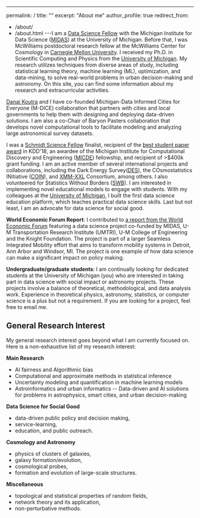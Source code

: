 ---
permalink: /
title: ""
excerpt: "About me"
author_profile: true
redirect_from: 
  - /about/
  - /about.html
---I am a [Data Science Fellow](https://midas.umich.edu/fellows/) with the
Michigan Institute for Data Science ([MIDAS](https://midas.umich.edu/)) at the University of Michigan. Before that, I was McWilliams postdoctoral research fellow at the McWilliams Center for Cosmology in [Carnegie Mellon University](https://www.cmu.edu/). I received my Ph.D. in Scientific Computing and Physics from the [University of Michigan](https://www.umich.edu/). My research utilizes techniques from diverse areas of study, including statistical learning theory, machine learning (ML), optimization, and data-mining, to solve real-world problems in urban decision-making and astronomy.  On this site, you can find some information about my research and extracurricular activities.
 
[Danai Koutra](https://web.eecs.umich.edu/~dkoutra/) and I have co-founded Michigan-Data Informed Cities for Everyone (M-DICE) collaboration that partners with cities and local governments to help them with designing and deploying data-driven solutions. I am also a co-Chair of Baryon Pasters collaboration that develops novel computational tools to facilitate modeling and analyzing large astronomical survey datasets.

I was a [Schmidt Science Fellow](https://schmidtsciencefellows.org/) finalist, recipient of the [best student paper award](https://medium.com/syncedreview/kdd-2018-announces-best-paper-other-awards-4835ab8475a4) in KDD'18, an awardee of the Michigan Institute for Computational Discovery and Engineering ([MICDE](https://micde.umich.edu/about/)) fellowship, and recipient of >$400k grant funding. I am an active member of several international projects and collaborations, including the Dark Energy Survey([DES](https://www.darkenergysurvey.org/)), the COsmostatistics INitiative ([COIN](https://cosmostatistics-initiative.org/)), and [XMM-XXL](http://irfu.cea.fr/xxl) Consortium, among others. I also volunteered for Statistics Without Borders ([SWB](https://swb.wildapricot.org/)). I am interested in implementing novel educational models to engage with students. With my colleagues at the [University of Michigan](https://www.umich.edu/), I built the first data science education platform, which teaches practical data science skills. Last but not least, I am an advocate for data science for social good. 

**World Economic Forum Report**: I contributed to [a report from the World Economic Forum](https://www.weforum.org/reports/digitizing-and-transforming-mobility-systems-lessons-from-the-detroit-region) featuring a data science project co-funded by MIDAS, U-M Transportation Research Institute (UMTRI), U-M College of Engineering and the Knight Foundation. The project is part of a larger Seamless Integrated Mobility effort that aims to transform mobility systems in Detroit, Ann Arbor and Windsor, MI. The project is one example of how data science can make a significant impact on policy making. 


**Undergraduate/graduate students**: I am continually looking for dedicated students at the University of Michigan (*you*) who are interested in taking part in data science with social impact or astronomy projects. These projects involve a balance of theoretical, methodological, and data analysis work. Experience in theoretical physics, astronomy, statistics, or computer science is a plus but not a requirement. If you are looking for a project, feel free to email me.


General Research Interest
------
My general research interest goes beyond what I am currently focused on. Here is a non-exhaustive list of my research interest:


**Main Research**

- AI fairness and Algorithmic bias
- Computational and approximate methods in statistical inference 
- Uncertainty modeling and quantification in machine learning models 
- Astroinformatics and urban informatics -- Data-driven and AI solutions for problems in astrophysics, smart cities, and urban decision-making
  

**Data Science for Social Good**

- data-driven public policy and decision making,
- service-learning,
- education, and public outreach.


**Cosmology and Astronomy**

- physics of clusters of galaxies, 
- galaxy formation/evolution, 
- cosmological probes,
- formation and evolution of large-scale structures.


**Miscellaneous** 

- topological and statistical properties of random fields,
- network theory and its application,
- non-perturbative methods.


